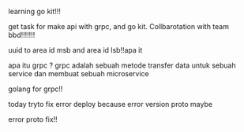 learning go kit!!!

get task for make api with grpc, and go kit. Collbarotation with team bbd!!!!!!!

uuid to area id msb and area id lsb!!apa it


apa itu grpc ? 
grpc adalah sebuah metode transfer data untuk sebuah service dan membuat sebuah microservice

golang for grpc!!

today tryto fix error deploy because error version proto maybe


error proto fix!!
